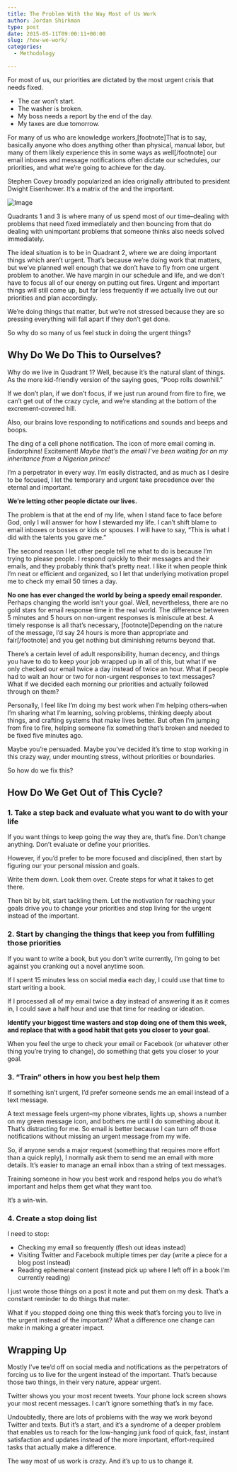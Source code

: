 ```yaml
---
title: The Problem With the Way Most of Us Work
author: Jordan Shirkman
type: post
date: 2015-05-11T09:00:11+00:00
slug: /how-we-work/
categories:
  - Methodology

---
```

For most of us, our priorities are dictated by the most urgent crisis that needs fixed.

  * The car won’t start.
  * The washer is broken.
  * My boss needs a report by the end of the day.
  * My taxes are due tomorrow.

For many of us who are knowledge workers,[footnote]That is to say, basically anyone who does anything other than physical, manual labor, but many of them likely experience this in some ways as well[/footnote] our email inboxes and message notifications often dictate our schedules, our priorities, and what we’re going to achieve for the day.

Stephen Covey broadly popularized an idea originally attributed to president Dwight Eisenhower. It’s a matrix of the and the important.

![Image](/images/Urgent-imporant.jpeg) 

Quadrants 1 and 3 is where many of us spend most of our time–dealing with problems that need fixed immediately and then bouncing from that do dealing with unimportant problems that someone thinks also needs solved immediately. <!--more-->

The ideal situation is to be in Quadrant 2, where we are doing important things which aren’t urgent. That’s because we’re doing work that matters, but we’ve planned well enough that we don’t have to fly from one urgent problem to another. We have margin in our schedule and life, and we don’t have to focus all of our energy on putting out fires. Urgent and important things will still come up, but far less frequently if we actually live out our priorities and plan accordingly.

We’re doing things that matter, but we’re not stressed because they are so pressing everything will fall apart if they don’t get done.

So why do so many of us feel stuck in doing the urgent things?

## Why Do We Do This to Ourselves?

Why do we live in Quadrant 1? Well, because it’s the natural slant of things. As the more kid-friendly version of the saying goes, “Poop rolls downhill.”

If we don’t plan, if we don’t focus, if we just run around from fire to fire, we can’t get out of the crazy cycle, and we’re standing at the bottom of the excrement-covered hill.

Also, our brains love responding to notifications and sounds and beeps and boops.

The ding of a cell phone notification. The icon of more email coming in. Endorphins! Excitement! _Maybe that’s the email I’ve been waiting for on my inheritance from a Nigerian prince!_

I’m a perpetrator in every way. I’m easily distracted, and as much as I desire to be focused, I let the temporary and urgent take precedence over the eternal and important.

**We’re letting other people dictate our lives.**

The problem is that at the end of my life, when I stand face to face before God, only I will answer for how I stewarded my life. I can’t shift blame to email inboxes or bosses or kids or spouses. I will have to say, “This is what I did with the talents you gave me.”

The second reason I let other people tell me what to do is because I’m trying to please people. I respond quickly to their messages and their emails, and they probably think that’s pretty neat. I like it when people think I’m neat or efficient and organized, so I let that underlying motivation propel me to check my email 50 times a day.

**No one has ever changed the world by being a speedy email responder.** Perhaps changing the world isn’t your goal. Well, nevertheless, there are no gold stars for email response time in the real world. The difference between 5 minutes and 5 hours on non-urgent responses is miniscule at best. A timely response is all that’s necessary, [footnote]Depending on the nature of the message, I’d say 24 hours is more than appropriate and fair[/footnote] and you get nothing but diminishing returns beyond that.

There’s a certain level of adult responsibility, human decency, and things you have to do to keep your job wrapped up in all of this, but what if we only checked our email twice a day instead of twice an hour. What if people had to wait an hour or two for non-urgent responses to text messages? What if we decided each morning our priorities and actually followed through on them?

Personally, I feel like I’m doing my best work when I’m helping others–when I’m sharing what I’m learning, solving problems, thinking deeply about things, and crafting systems that make lives better. But often I’m jumping from fire to fire, helping someone fix something that’s broken and needed to be fixed five minutes ago.

Maybe you’re persuaded. Maybe you’ve decided it’s time to stop working in this crazy way, under mounting stress, without priorities or boundaries.

So how do we fix this?

## How Do We Get Out of This Cycle?

### 1. Take a step back and evaluate what you want to do with your life

If you want things to keep going the way they are, that’s fine. Don’t change anything. Don’t evaluate or define your priorities.

However, if you’d prefer to be more focused and disciplined, then start by figuring our your personal mission and goals.

Write them down. Look them over. Create steps for what it takes to get there.

Then bit by bit, start tackling them. Let the motivation for reaching your goals drive you to change your priorities and stop living for the urgent instead of the important.

### 2. Start by changing the things that keep you from fulfilling those priorities

If you want to write a book, but you don’t write currently, I’m going to bet against you cranking out a novel anytime soon.

If I spent 15 minutes less on social media each day, I could use that time to start writing a book.

If I processed all of my email twice a day instead of answering it as it comes in, I could save a half hour and use that time for reading or ideation.

**Identify your biggest time wasters and stop doing one of them this week, and replace that with a good habit that gets you closer to your goal.**

When you feel the urge to check your email or Facebook (or whatever other thing you’re trying to change), do something that gets you closer to your goal.

### 3. “Train” others in how you best help them

If something isn’t urgent, I’d prefer someone sends me an email instead of a text message.

A text message feels urgent–my phone vibrates, lights up, shows a number on my green message icon, and bothers me until I do something about it. That’s distracting for me. So email is better because I can turn off those notifications without missing an urgent message from my wife.

So, if anyone sends a major request (something that requires more effort than a quick reply), I normally ask them to send me an email with more details. It’s easier to manage an email inbox than a string of text messages.

Training someone in how you best work and respond helps you do what’s important and helps them get what they want too.

It’s a win-win.

### 4. Create a stop doing list

I need to stop:

  * Checking my email so frequently (flesh out ideas instead)
  * Visiting Twitter and Facebook multiple times per day (write a piece for a blog post instead)
  * Reading ephemeral content (instead pick up where I left off in a book I’m currently reading)

I just wrote those things on a post it note and put them on my desk. That’s a constant reminder to do things that mater.

What if you stopped doing one thing this week that’s forcing you to live in the urgent instead of the important? What a difference one change can make in making a greater impact.

## Wrapping Up

Mostly I’ve tee’d off on social media and notifications as the perpetrators of forcing us to live for the urgent instead of the important. That’s because those two things, in their very nature, appear urgent.

Twitter shows you your most recent tweets. Your phone lock screen shows your most recent messages. I can’t ignore something that’s in my face.

Undoubtedly, there are lots of problems with the way we work beyond Twitter and texts. But it’s a start, and it’s a syndrome of a deeper problem that enables us to reach for the low-hanging junk food of quick, fast, instant satisfaction and updates instead of the more important, effort-required tasks that actually make a difference.

The way most of us work is crazy. And it’s up to us to change it.